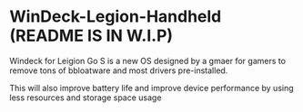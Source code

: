 # WinDeck-Legion-Handheld (README IS IN W.I.P)

Windeck for Leigion Go S is a new OS designed by a gmaer for gamers to remove tons of bbloatware and most drivers pre-installed.

This will also improve battery life and improve device performance by using less resources and storage space usage
